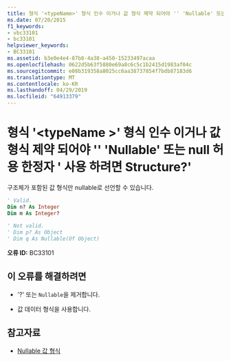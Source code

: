 ```yaml
---
title: 형식 '<typeName>' 형식 인수 이거나 값 형식 제약 되어야 '' 'Nullable' 또는 null 허용 한정자 ' 사용 하려면 Structure?'
ms.date: 07/20/2015
f1_keywords:
- vbc33101
- bc33101
helpviewer_keywords:
- BC33101
ms.assetid: b3e0e4e4-87b8-4a38-a450-15233497acaa
ms.openlocfilehash: 0622d5b63f5880e69a8c6c5c1b2415d1983af04c
ms.sourcegitcommit: e08b319358a8025cc6aa38737854f7bdb87183d6
ms.translationtype: MT
ms.contentlocale: ko-KR
ms.lasthandoff: 04/29/2019
ms.locfileid: "64913379"
---
```

# <a name="type-typename-must-be-a-value-type-or-a-type-argument-constrained-to-structure-in-order-to-be-used-with-nullable-or-nullable-modifier-"></a>형식 '\<typeName >' 형식 인수 이거나 값 형식 제약 되어야 '' 'Nullable' 또는 null 허용 한정자 ' 사용 하려면 Structure?'
구조체가 포함된 값 형식만 nullable로 선언할 수 있습니다.  
  
```vb  
' Valid.  
Dim n? As Integer  
Dim m As Integer?  
  
' Not valid.  
' Dim p? As Object  
' Dim q As Nullable(Of Object)  
```  
  
 **오류 ID:** BC33101  
  
## <a name="to-correct-this-error"></a>이 오류를 해결하려면  
  
- '?' 또는 `Nullable`을 제거합니다.  
  
- 값 데이터 형식을 사용합니다.  
  
## <a name="see-also"></a>참고자료

- [Nullable 값 형식](../../visual-basic/programming-guide/language-features/data-types/nullable-value-types.md)
